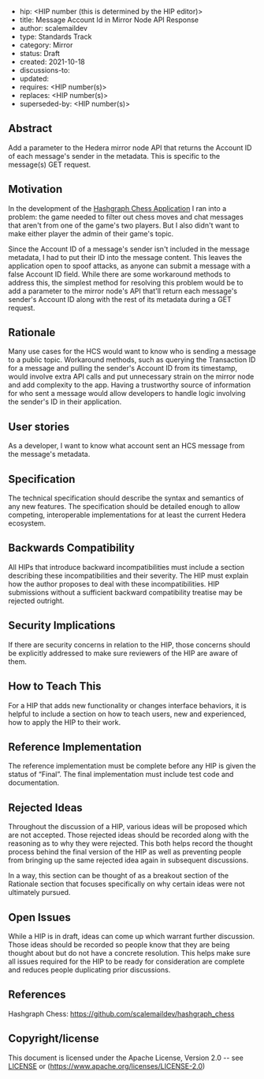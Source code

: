 - hip: <HIP number (this is determined by the HIP editor)>
- title: Message Account Id in Mirror Node API Response
- author: scalemaildev
- type: Standards Track
- category: Mirror
- status: Draft
- created: 2021-10-18
- discussions-to: <a URL pointing to the official discussion thread>
- updated: <comma separated list of dates>
- requires: <HIP number(s)>
- replaces: <HIP number(s)>
- superseded-by: <HIP number(s)>

## Abstract

Add a parameter to the Hedera mirror node API that returns the Account ID of each message's sender in the metadata. This is specific to the message(s) GET request.

## Motivation

In the development of the [Hashgraph Chess Application](https://github.com/scalemaildev/hashgraph_chess) I ran into a problem: the game needed to filter out chess moves and chat messages that aren't from one of the game's two players. But I also didn't want to make either player the admin of their game's topic.

Since the Account ID of a message's sender isn't included in the message metadata, I had to put their ID into the message content. This leaves the application open to spoof attacks, as anyone can submit a message with a false Account ID field. While there are some workaround methods to address this, the simplest method for resolving this problem would be to add a parameter to the mirror node's API that'll return each message's sender's Account ID along with the rest of its metadata during a GET request.

## Rationale

Many use cases for the HCS would want to know who is sending a message to a public topic. Workaround methods, such as querying the Transaction ID for a message and pulling the sender's Account ID from its timestamp, would involve extra API calls and put unnecessary strain on the mirror node and add complexity to the app. Having a trustworthy source of information for who sent a message would allow developers to handle logic involving the sender's ID in their application.

## User stories

As a developer, I want to know what account sent an HCS message from the message's metadata.
  
## Specification

The technical specification should describe the syntax and semantics of any new features. The specification should be detailed enough to allow competing, interoperable implementations for at least the current Hedera ecosystem.

## Backwards Compatibility

All HIPs that introduce backward incompatibilities must include a section describing these incompatibilities and their severity. The HIP must explain how the author proposes to deal with these incompatibilities. HIP submissions without a sufficient backward compatibility treatise may be rejected outright.

## Security Implications

If there are security concerns in relation to the HIP, those concerns should be explicitly addressed to make sure reviewers of the HIP are aware of them.

## How to Teach This

For a HIP that adds new functionality or changes interface behaviors, it is helpful to include a section on how to teach users, new and experienced, how to apply the HIP to their work.

## Reference Implementation

The reference implementation must be complete before any HIP is given the status of “Final”. The final implementation must include test code and documentation.

## Rejected Ideas

Throughout the discussion of a HIP, various ideas will be proposed which are not accepted. Those rejected ideas should be recorded along with the reasoning as to why they were rejected. This both helps record the thought process behind the final version of the HIP as well as preventing people from bringing up the same rejected idea again in subsequent discussions.

In a way, this section can be thought of as a breakout section of the Rationale section that focuses specifically on why certain ideas were not ultimately pursued.

## Open Issues

While a HIP is in draft, ideas can come up which warrant further discussion. Those ideas should be recorded so people know that they are being thought about but do not have a concrete resolution. This helps make sure all issues required for the HIP to be ready for consideration are complete and reduces people duplicating prior discussions.

## References

Hashgraph Chess: https://github.com/scalemaildev/hashgraph_chess

## Copyright/license

This document is licensed under the Apache License, Version 2.0 -- see [LICENSE](../LICENSE) or (https://www.apache.org/licenses/LICENSE-2.0)
